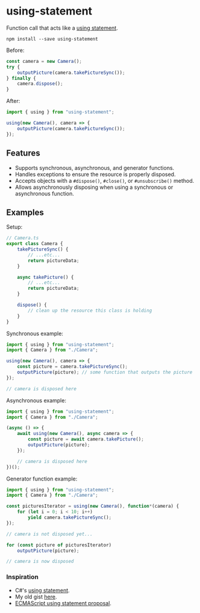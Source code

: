 # using-statement

Function call that acts like a [using statement](https://docs.microsoft.com/en-us/dotnet/csharp/language-reference/keywords/using-statement).

```
npm install --save using-statement
```

Before:

```ts
const camera = new Camera();
try {
    outputPicture(camera.takePictureSync());
} finally {
    camera.dispose();
}
```

After:

```ts
import { using } from "using-statement";

using(new Camera(), camera => {
    outputPicture(camera.takePictureSync());
});
```

## Features

- Supports synchronous, asynchronous, and generator functions.
- Handles exceptions to ensure the resource is properly disposed.
- Accepts objects with a `#dispose()`, `#close()`, or `#unsubscribe()` method.
- Allows asynchronously disposing when using a synchronous or asynchronous function.

## Examples

Setup:

```ts
// Camera.ts
export class Camera {
    takePictureSync() {
        // ...etc...
        return pictureData;
    }

    async takePicture() {
        // ...etc...
        return pictureData;
    }

    dispose() {
        // clean up the resource this class is holding
    }
}
```

Synchronous example:

```ts
import { using } from "using-statement";
import { Camera } from "./Camera";

using(new Camera(), camera => {
    const picture = camera.takePictureSync();
    outputPicture(picture); // some function that outputs the picture
});

// camera is disposed here
```

Asynchronous example:

```ts
import { using } from "using-statement";
import { Camera } from "./Camera";

(async () => {
    await using(new Camera(), async camera => {
        const picture = await camera.takePicture();
        outputPicture(picture);
    });

    // camera is disposed here
})();
```

Generator function example:

```ts
import { using } from "using-statement";
import { Camera } from "./Camera";

const picturesIterator = using(new Camera(), function*(camera) {
    for (let i = 0; i < 10; i++)
        yield camera.takePictureSync();
});

// camera is not disposed yet...

for (const picture of picturesIterator)
    outputPicture(picture);

// camera is now disposed
```

### Inspiration

- C#'s [using statement](https://docs.microsoft.com/en-us/dotnet/csharp/language-reference/keywords/using-statement).
- My old gist [here](https://gist.github.com/dsherret/cf5d6bec3d0f791cef00).
- [ECMAScript using statement proposal](https://github.com/tc39/proposal-using-statement).
